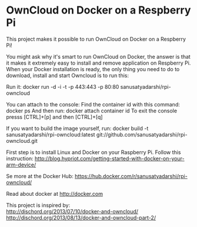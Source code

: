 # OwnCloud on Docker on a Respberry Pi

This project makes it possible to run OwnCloud on Docker on a Respberry Pi!

You might ask why it's smart to run OwnCloud on Docker, the answer is that it makes it extremely easy to install and remove application on Respberry Pi. When your Docker installation is ready, the only thing you need to do to download, install and start Owncloud is to run this:

Run it: docker run -d -i -t -p 443:443 -p 80:80 sanusatyadarshi/rpi-owncloud

You can attach to the console:
Find the container id with this command: docker ps 
And then run: docker attach container id 
To exit the console presss [CTRL]+[p] and then [CTRL]+[q]

If you want to build the image yourself, run: docker build -t sanusatyadarshi/rpi-owncloud:latest git://github.com/sanusatyadarshi/rpi-owncloud.git

First step is to install Linux and Docker on your Raspberry Pi. Follow this instruction:
http://blog.hypriot.com/getting-started-with-docker-on-your-arm-device/

Se more at the Docker Hub: https://hub.docker.com/r/sanusatyadarshi/rpi-owncloud/

Read about docker at http://docker.com

This project is inspired by:  
http://dischord.org/2013/07/10/docker-and-owncloud/
http://dischord.org/2013/08/13/docker-and-owncloud-part-2/
